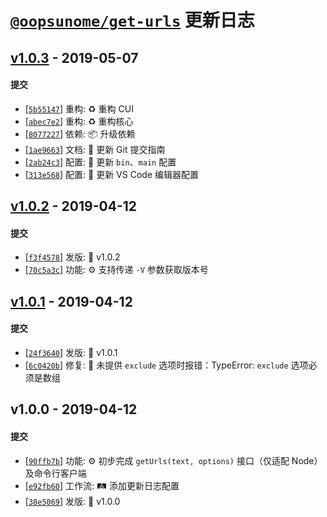 # [`@oopsunome/get-urls`](https://github.com/iTonyYo/get-urls) 更新日志

## [v1.0.3](https://github.com/iTonyYo/get-urls/compare/v1.0.2...v1.0.3) - 2019-05-07

#### 提交

- [[`5b55147`](https://github.com/iTonyYo/get-urls/commit/5b55147e8aed25913ac46fcdde02168f642c2193)] 重构: :recycle: 重构 CUI
- [[`abec7e2`](https://github.com/iTonyYo/get-urls/commit/abec7e22bc94c2d397a3de545c7a1b9b52019055)] 重构: :recycle: 重构核心
- [[`8077227`](https://github.com/iTonyYo/get-urls/commit/807722717ae1d5848c2bc84c738b06fed7cf3d27)] 依赖: :package: 升级依赖
- [[`1ae9663`](https://github.com/iTonyYo/get-urls/commit/1ae966341d4ea80930819d68a49a76924e91ae35)] 文档: :memo: 更新 Git 提交指南
- [[`2ab24c3`](https://github.com/iTonyYo/get-urls/commit/2ab24c3ef4b29d7ee3dd4095187bf39ad04b1a4f)] 配置: :wrench: 更新 `bin`、`main` 配置
- [[`313e568`](https://github.com/iTonyYo/get-urls/commit/313e568198fab7fbe3013f8086769e2597cf5c9d)] 配置: :wrench: 更新 VS Code 编辑器配置
## [v1.0.2](https://github.com/iTonyYo/get-urls/compare/v1.0.1...v1.0.2) - 2019-04-12

#### 提交

- [[`f3f4578`](https://github.com/iTonyYo/get-urls/commit/f3f45783dcba6d4263b70d9d25c057a572e895c0)] 发版: :bookmark: v1.0.2
- [[`70c5a3c`](https://github.com/iTonyYo/get-urls/commit/70c5a3c995cac225c522ac3805dde920199f4196)] 功能: :gear: 支持传递 `-V` 参数获取版本号
## [v1.0.1](https://github.com/iTonyYo/get-urls/compare/v1.0.0...v1.0.1) - 2019-04-12

#### 提交

- [[`24f3640`](https://github.com/iTonyYo/get-urls/commit/24f3640892e74917cfde6d3850cbefae019808c9)] 发版: :bookmark: v1.0.1
- [[`6c0420b`](https://github.com/iTonyYo/get-urls/commit/6c0420b6d758a846fb1ede579385f6775d27f0a2)] 修复: :bug: 未提供 `exclude` 选项时报错：TypeError: `exclude` 选项必须是数组
## v1.0.0 - 2019-04-12

#### 提交

- [[`90ffb7b`](https://github.com/iTonyYo/get-urls/commit/90ffb7b8a069abe2aee102f21363a79d245d7144)] 功能: :gear: 初步完成 `getUrls(text, options)` 接口（仅适配 Node）及命令行客户端
- [[`e92fb60`](https://github.com/iTonyYo/get-urls/commit/e92fb60e5f299fc428cd2dd978b5e2c6b70fec05)] 工作流: :railway_track: 添加更新日志配置
- [[`38e5069`](https://github.com/iTonyYo/get-urls/commit/38e50694428b1045d698c828bef65de4bdc82bff)] 发版: :bookmark: v1.0.0
